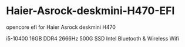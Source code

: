 # Haier-Asrock-deskmini-H470-EFI
opencore efi for Haier Asrock deskmini H470

i5-10400
16GB DDR4 2666Hz
500G SSD
Intel Bluetooth & Wireless Wifi
